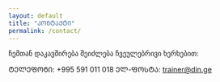 ```yaml
---
layout: default
title: "ᲙᲝᲜᲢᲐᲥᲢᲘ"
permalink: /contact/
---
```


ჩემთან დაკავშირება შეიძლება ჩვეულებრივი ხერხებით:

ᲢᲔᲚᲔᲤᲝᲜᲘ: +995 591 011 018
ᲔᲚ-ᲤᲝᲡᲢᲐ: trainer@din.ge

